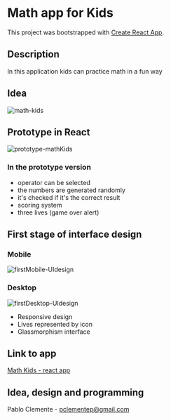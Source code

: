 # Math app for Kids

This project was bootstrapped with [Create React App](https://github.com/facebook/create-react-app).

## Description

In this application kids can practice math in a fun way

## Idea
![math-kids](https://user-images.githubusercontent.com/52505789/135191994-1175cfa1-ca8a-4822-b79d-fb9162332cb4.jpg)

## Prototype in React
![prototype-mathKids](https://user-images.githubusercontent.com/52505789/135192257-1d36523f-d481-48ec-a8db-0b295efc29b2.png)

### In the prototype version
* operator can be selected
* the numbers are generated randomly
* it's checked if it's the correct result
* scoring system
* three lives (game over alert)

## First stage of interface design
### Mobile

![firstMobile-UIdesign](https://user-images.githubusercontent.com/52505789/135696957-c886b525-d8e4-4820-86e7-11a023502356.jpg)

### Desktop
![firstDesktop-UIdesign](https://user-images.githubusercontent.com/52505789/135696983-d2461b3b-eef4-4865-82bc-3d269904e68d.jpg)

* Responsive design
* Lives represented by icon
* Glassmorphism interface

## Link to app
[Math Kids - react app](https://pablomclementep.github.io/math-kids/)

## Idea, design and programming
Pablo Clemente - pclementep@gmail.com

